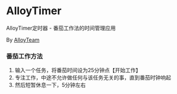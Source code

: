 AlloyTimer
==========
AlloyTimer定时器 - 番茄工作法的时间管理应用

By [AlloyTeam](http://www.AlloyTeam.com/)


### 番茄工作方法

1. 输入一个任务，将番茄时间设为25分钟点【开始工作】
2. 专注工作，中途不允许做任何与该任务无关的事，直到番茄时钟响起
3. 然后短暂休息一下，5分钟左右
